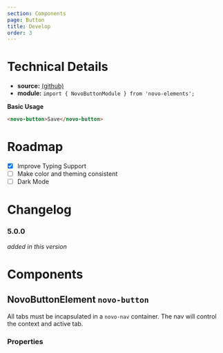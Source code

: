 ```yaml
---
section: Components
page: Button
title: Develop
order: 3
---
```


# Technical Details

- **source:** [(github)](https://github.com/bullhorn/novo-elements/blob/master/projects/novo-elements/src/elements/button)
- **module:** `import { NovoButtonModule } from 'novo-elements';`

**Basic Usage**

```html
<novo-button>Save</novo-button>
```

# Roadmap

- [x] Improve Typing Support
- [ ] Make color and theming consistent
- [ ] Dark Mode

# Changelog

### 5.0.0

_added in this version_

# Components

## NovoButtonElement `novo-button`

All tabs must be incapsulated in a `novo-nav` container. The nav will control the context and active tab.

### Properties

<props-table component="NovoButtonElement"></props-table>
